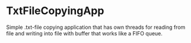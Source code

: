 # TxtFileCopyingApp
Simple .txt-file copying application that has own threads for reading from file and writing into file with buffer that works like a FIFO queue.
